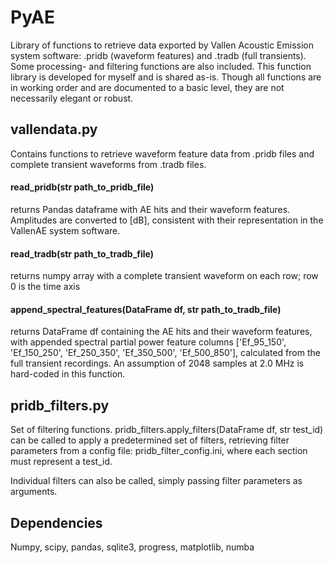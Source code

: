# PyAE
Library of functions to retrieve data exported by Vallen Acoustic Emission system software: .pridb (waveform features) and .tradb (full transients). Some processing- and filtering functions are also included. This function library is developed for myself and is shared as-is. Though all functions are in working order and are documented to a basic level, they are not necessarily elegant or robust.

## vallendata.py
Contains functions to retrieve waveform feature data from .pridb files and complete transient waveforms from .tradb files.

#### read_pridb(str path_to_pridb_file)
returns Pandas dataframe with AE hits and their waveform features. Amplitudes are converted to [dB], consistent with their representation in the VallenAE system software.

#### read_tradb(str path_to_tradb_file)
returns numpy array with a complete transient waveform on each row; row 0 is the time axis

#### append_spectral_features(DataFrame df, str path_to_tradb_file)
returns DataFrame df containing the AE hits and their waveform features, with appended spectral partial power feature columns ['Ef_95_150', 'Ef_150_250', 'Ef_250_350', 'Ef_350_500', 'Ef_500_850'], calculated from the full transient recordings.
An assumption of 2048 samples at 2.0 MHz is hard-coded in this function.

## pridb_filters.py
Set of filtering functions. pridb_filters.apply_filters(DataFrame df, str test_id) can be called to apply a predetermined set of filters, retrieving filter parameters from a config file: pridb_filter_config.ini, where each section must represent a test_id.

Individual filters can also be called, simply passing filter parameters as arguments.


## Dependencies
Numpy, scipy, pandas, sqlite3, progress, matplotlib, numba
